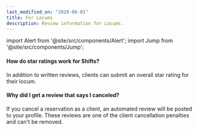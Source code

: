 ```yaml
---
last_modified_on: "2020-06-01"
title: For Locums
description: Review information for Locums.
---
```


import Alert from '@site/src/components/Alert';
import Jump from '@site/src/components/Jump';

#### How do star ratings work for Shifts?
In addition to written reviews, clients can submit an overall star rating for their locum.

#### Why did I get a review that says I canceled?
If you cancel a reservation as a client, an automated review will be posted to your profile. These reviews are one of the client cancellation penalties and can't be removed.



[docs.sinks]: /docs/reference/sinks/
[pages.components]: /components/
[urls.vector_bug_issues]: https://github.com/timberio/vector/issues?q=is%3Aopen+is%3Aissue+label%3A%22type%3A+bug%22
